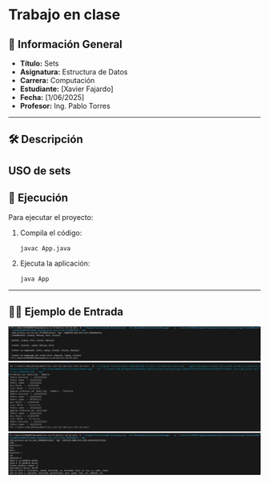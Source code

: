 
# Trabajo en clase 

## 📌 Información General

- **Título:** Sets
- **Asignatura:** Estructura de Datos
- **Carrera:** Computación
- **Estudiante:** [Xavier Fajardo]
- **Fecha:** [1/06/2025]
- **Profesor:** Ing. Pablo Torres

---

## 🛠️ Descripción

USO de sets
---

## 🚀 Ejecución

Para ejecutar el proyecto:

1. Compila el código:
    ```bash
    javac App.java
    ```
2. Ejecuta la aplicación:
    ```bash
    java App
    ```

---

## 🧑‍💻 Ejemplo de Entrada
![alt text](image.png)
![alt text](image-1.png)
![alt text](image-2.png)

